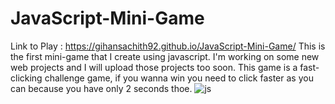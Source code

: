# JavaScript-Mini-Game
Link to Play : https://gihansachith92.github.io/JavaScript-Mini-Game/
This is the first mini-game that I create using javascript.
I'm working on some new web projects and I will upload those projects too soon.
This game is a fast-clicking challenge game, if you wanna win you need to click faster as you can because you have only 2 seconds thoe.
![js](https://user-images.githubusercontent.com/110083916/226119906-b138694b-7961-46bf-8b4a-178838095de9.JPG)
